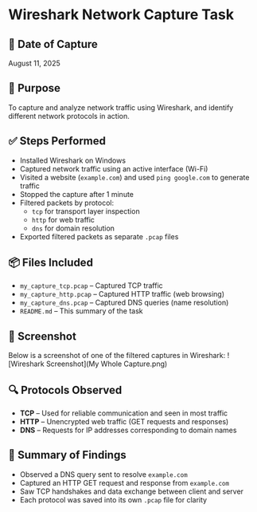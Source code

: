 # Wireshark Network Capture Task

## 📅 Date of Capture
August 11, 2025

## 🎯 Purpose
To capture and analyze network traffic using Wireshark, and identify different network protocols in action.

## ✅ Steps Performed
- Installed Wireshark on Windows
- Captured network traffic using an active interface (Wi-Fi)
- Visited a website (`example.com`) and used `ping google.com` to generate traffic
- Stopped the capture after 1 minute
- Filtered packets by protocol:
  - `tcp` for transport layer inspection
  - `http` for web traffic
  - `dns` for domain resolution
- Exported filtered packets as separate `.pcap` files

## 📦 Files Included
- `my_capture_tcp.pcap` – Captured TCP traffic
- `my_capture_http.pcap` – Captured HTTP traffic (web browsing)
- `my_capture_dns.pcap` – Captured DNS queries (name resolution)
- `README.md` – This summary of the task

## 📸 Screenshot
Below is a screenshot of one of the filtered captures in Wireshark:
![Wireshark Screenshot](My Whole Capture.png)


## 🔍 Protocols Observed
- **TCP** – Used for reliable communication and seen in most traffic
- **HTTP** – Unencrypted web traffic (GET requests and responses)
- **DNS** – Requests for IP addresses corresponding to domain names

## 📝 Summary of Findings
- Observed a DNS query sent to resolve `example.com`
- Captured an HTTP GET request and response from `example.com`
- Saw TCP handshakes and data exchange between client and server
- Each protocol was saved into its own `.pcap` file for clarity
